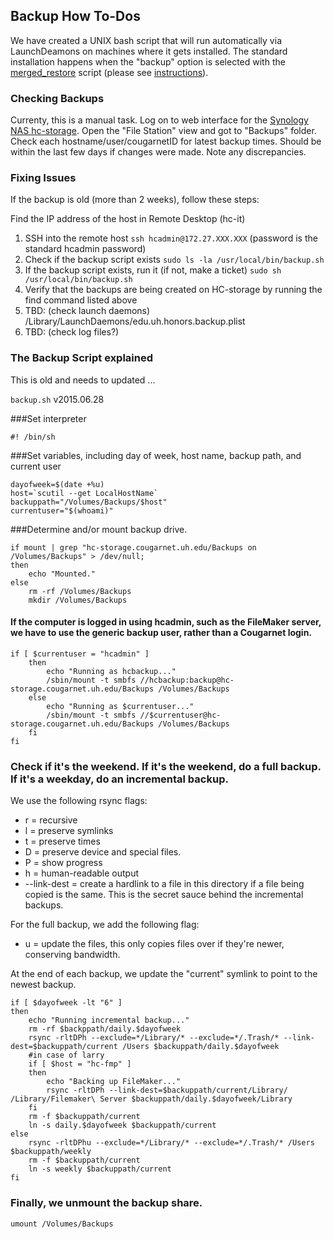 ## Backup How To-Dos

We have created a UNIX bash script that will run automatically via LaunchDeamons on machines where it gets installed. The standard installation happens when the "backup" option is selected with the [merged_restore](https://honorscollege.freshservice.com/solution/categories/1000023134/folders/1000035508/articles/1000015668-merged-restore-script) script (please see [instructions](https://honorscollege.freshservice.com/solution/categories/1000023134/folders/1000035508/articles/1000015668-merged-restore-script)).

### Checking Backups
Currenty, this is a manual task. Log on to web interface for the [Synology NAS hc-storage](http://hc-stoarge.cougaret.uh.edu:5000). Open the "File Station" view and got to "Backups" folder. Check each hostname/user/cougarnetID for latest backup times. Should be within the last few days if changes were made. Note any discrepancies.

### Fixing Issues
If the backup is old (more than 2 weeks), follow these steps:

Find the IP address of the host in Remote Desktop (hc-it)
1. SSH into the remote host
`ssh hcadmin@172.27.XXX.XXX`
(password is the standard hcadmin password)
2. Check if the backup script exists
`sudo ls -la /usr/local/bin/backup.sh`
3. If the backup script exists, run it (if not, make a ticket)
`sudo sh /usr/local/bin/backup.sh`
4. Verify that the backups are being created on HC-storage by running the find command listed above
5. TBD: (check launch daemons)
/Library/LaunchDaemons/edu.uh.honors.backup.plist
6. TBD: (check log files?)



















### The Backup Script explained
This is old and needs to updated ...

```backup.sh``` v2015.06.28

###Set interpreter

```#! /bin/sh```

###Set variables, including day of week, host name, backup path, and current user

```
dayofweek=$(date +%u)
host=`scutil --get LocalHostName`
backuppath="/Volumes/Backups/$host"
currentuser="$(whoami)"
```

###Determine and/or mount backup drive.

```
if mount | grep "hc-storage.cougarnet.uh.edu/Backups on /Volumes/Backups" > /dev/null;
then
	echo "Mounted."
else
	rm -rf /Volumes/Backups
	mkdir /Volumes/Backups
```
#### If the computer is logged in using hcadmin, such as the FileMaker server, we have to use the generic backup user, rather than a Cougarnet login.
```
if [ $currentuser = "hcadmin" ]
	then
		echo "Running as hcbackup..."
		/sbin/mount -t smbfs //hcbackup:backup@hc-storage.cougarnet.uh.edu/Backups /Volumes/Backups
	else
		echo "Running as $currentuser..."
		/sbin/mount -t smbfs //$currentuser@hc-storage.cougarnet.uh.edu/Backups /Volumes/Backups
	fi
fi
```
### Check if it's the weekend. If it's the weekend, do a full backup. If it's a weekday, do an incremental backup.

We use the following rsync flags:

* r = recursive
* l = preserve symlinks
* t = preserve times
* D = preserve device and special files.
* P = show progress
* h = human-readable output
* --link-dest = create a hardlink to a file in this directory if a file being copied is the same. This is the secret sauce behind the incremental backups.

For the full backup, we add the following flag:

* u = update the files, this only copies files over if they're newer, conserving bandwidth.

At the end of each backup, we update the "current" symlink to point to the newest backup.

```
if [ $dayofweek -lt "6" ]
then
	echo "Running incremental backup..."
	rm -rf $backppath/daily.$dayofweek
	rsync -rltDPh --exclude=*/Library/* --exclude=*/.Trash/* --link-dest=$backuppath/current /Users $backuppath/daily.$dayofweek
	#in case of larry
	if [ $host = "hc-fmp" ]
	then
		echo "Backing up FileMaker..."
		rsync -rltDPh --link-dest=$backuppath/current/Library/ /Library/Filemaker\ Server $backuppath/daily.$dayofweek/Library
	fi
	rm -f $backuppath/current
	ln -s daily.$dayofweek $backuppath/current
else
	rsync -rltDPhu --exclude=*/Library/* --exclude=*/.Trash/* /Users $backuppath/weekly
	rm -f $backuppath/current
	ln -s weekly $backuppath/current
fi
```
### Finally, we unmount the backup share.
```
umount /Volumes/Backups
```
